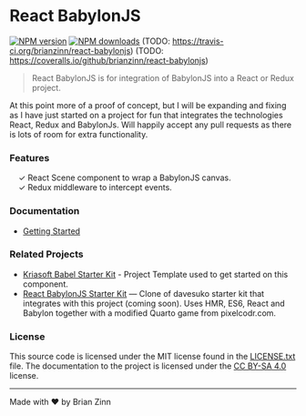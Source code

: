# React BabylonJS

[![NPM version](http://img.shields.io/npm/v/react-babylonjs.svg?style=flat-square)](https://www.npmjs.com/package/react-babylonjs)
[![NPM downloads](http://img.shields.io/npm/dm/react-babylonjs.svg?style=flat-square)](https://www.npmjs.com/package/react-babylonjs)
(TODO: https://travis-ci.org/brianzinn/react-babylonjs)
(TODO: https://coveralls.io/github/brianzinn/react-babylonjs)

> React BabylonJS is for integration of BabylonJS into a React or Redux project.

At this point more of a proof of concept, but I will be expanding and fixing as I have just started on a project for fun that integrates the technologies React, Redux and BabylonJs.  Will happily accept any pull requests as there is lots of room for extra functionality.

### Features

&nbsp; &nbsp; ✓ React Scene component to wrap a BabylonJS canvas.<br/>
&nbsp; &nbsp; ✓ Redux middleware to intercept events.<br/>

### Documentation

* [Getting Started](docs/getting-started.md)

### Related Projects

* [Kriasoft Babel Starter Kit](https://github.com/kriasoft/babel-starter-kit) - Project Template used to get started on this component.
* [React BabylonJS Starter Kit](https://github.com/brianzinn/react-babylonJS-starter-kit) — Clone of davesuko starter kit that integrates with this project (coming soon).  Uses HMR, ES6, React and Babylon together with a modified Quarto game from pixelcodr.com.

### License

This source code is licensed under the MIT license found in
the [LICENSE.txt](https://github.com/brianzinn/react-babylonJS/blob/master/LICENSE.txt) file.
The documentation to the project is licensed under the [CC BY-SA 4.0](http://creativecommons.org/licenses/by-sa/4.0/)
license.

---
Made with ♥ by Brian Zinn
